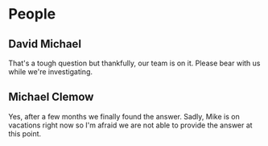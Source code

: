 # People

## David Michael

That's a tough question but thankfully, our team is on it. Please bear with us while we're investigating.

## Michael Clemow

Yes, after a few months we finally found the answer. Sadly, Mike is on vacations right now so I'm afraid we are not able to provide the answer at this point.




